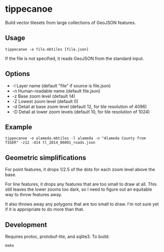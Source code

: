 tippecanoe
==========

Build vector tilesets from large collections of GeoJSON features.

Usage
-----

    tippecanoe -o file.mbtiles [file.json]

If the file is not specified, it reads GeoJSON from the standard input.

Options
-------

 * -l Layer name (default "file" if source is file.json)
 * -n Human-readable name (default file.json)
 * -z Base zoom level (default 14)
 * -Z Lowest zoom level (default 0)
 * -d Detail at base zoom level (default 12, for tile resolution of 4096)
 * -D Detail at lower zoom levels (default 10, for tile resolution of 1024) 

Example
-------

    tippecanoe -o alameda.mbtiles -l alameda -n "Alameda County from TIGER" -z12 -d14 tl_2014_06001_roads.json

Geometric simplifications
-------------------------

For point features, it drops 1/2.5 of the dots for each zoom level above the base.

For line features, it drops any features that are too small to draw at all.
This still leaves the lower zooms too dark, so I need to figure out an
equitable way to throw features away.

It also throws away any polygons that are too small to draw. I'm not sure yet
if it is appropriate to do more than that.

Development
-----------

Requires protoc, protobuf-lite, and sqlite3. To build:

    make
